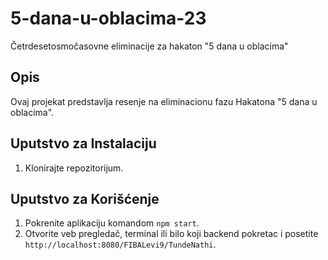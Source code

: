 # 5-dana-u-oblacima-23
Četrdesetosmočasovne eliminacije za hakaton "5 dana u oblacima"

## Opis
Ovaj projekat predstavlja resenje na eliminacionu fazu Hakatona "5 dana u oblacima". 

## Uputstvo za Instalaciju
1. Klonirajte repozitorijum.

## Uputstvo za Korišćenje
1. Pokrenite aplikaciju komandom `npm start`.
2. Otvorite veb pregledač, terminal ili bilo koji backend pokretac i posetite `http://localhost:8080/FIBALevi9/TundeNathi`.




